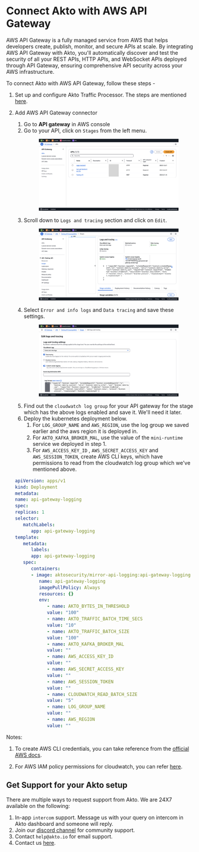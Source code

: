 # Connect Akto with AWS API Gateway

AWS API Gateway is a fully managed service from AWS that helps developers create, publish, monitor, and secure APIs at scale. By integrating AWS API Gateway with Akto, you'll automatically discover and test the security of all your REST APIs, HTTP APIs, and WebSocket APIs deployed through API Gateway, ensuring comprehensive API security across your AWS infrastructure.

To connect Akto with AWS API Gateway, follow these steps -

1. Set up and configure Akto Traffic Processor. The steps are mentioned [here](https://docs.akto.io/getting-started/traffic-processor/hybrid-saas).
2. Add AWS API Gateway connector
   1. Go to **API gateway** in AWS console
   2. Go to your API, click on `Stages` from the left menu.
      <figure><img src="../../.gitbook/assets/aws-api-gateway-1.png" alt=""><figcaption></figcaption></figure>
   3. Scroll down to `Logs and tracing` section and click on `Edit`.
      <figure><img src="../../.gitbook/assets/aws-api-gateway-2.png" alt=""><figcaption></figcaption></figure>
   4. Select `Error and info logs` and `Data tracing` and save these settings.
      <figure><img src="../../.gitbook/assets/aws-api-gateway-3.png" alt=""><figcaption></figcaption></figure>
   5. Find out the `cloudwatch log group` for your API gateway for the stage which has the above logs enabled and save it. We'll need it later.
   6. Deploy the kubernetes deployment below.
      1. For `LOG_GROUP_NAME` and `AWS_REGION`, use the log group we saved earlier and the aws region it is deployed in.
      2. For `AKTO_KAFKA_BROKER_MAL`, use the value of the `mini-runtime` service we deployed in step 1.
      3. For `AWS_ACCESS_KEY_ID` , `AWS_SECRET_ACCESS_KEY` and `AWS_SESSION_TOKEN`, create AWS CLI keys, which have permissions to read from the cloudwatch log group which we've mentioned above.

   ```yaml
   apiVersion: apps/v1
   kind: Deployment
   metadata:
   name: api-gateway-logging
   spec:
   replicas: 1
   selector:
      matchLabels:
         app: api-gateway-logging 
   template:
      metadata:
         labels:
         app: api-gateway-logging 
      spec:
         containers:
         - image: aktosecurity/mirror-api-logging:api-gateway-logging
            name: api-gateway-logging 
            imagePullPolicy: Always
            resources: {}
            env: 
               - name: AKTO_BYTES_IN_THRESHOLD
               value: "100"
               - name: AKTO_TRAFFIC_BATCH_TIME_SECS
               value: "10"
               - name: AKTO_TRAFFIC_BATCH_SIZE
               value: "100"
               - name: AKTO_KAFKA_BROKER_MAL
               value: ""
               - name: AWS_ACCESS_KEY_ID
               value: ""
               - name: AWS_SECRET_ACCESS_KEY
               value: ""
               - name: AWS_SESSION_TOKEN
               value: ""
               - name: CLOUDWATCH_READ_BATCH_SIZE
               value: "5"
               - name: LOG_GROUP_NAME
               value: ""
               - name: AWS_REGION
               value: ""
   ```

Notes:

1. To create AWS CLI credentials, you can take reference from the [official AWS docs](https://docs.aws.amazon.com/sdkref/latest/guide/access-iam-users.html).

2. For AWS IAM policy permissions for cloudwatch, you can refer [here](https://docs.aws.amazon.com/apigateway/latest/developerguide/set-up-logging.html#apigateway-cloudwatch-log-formats).

## Get Support for your Akto setup

There are multiple ways to request support from Akto. We are 24X7 available on the following:

1. In-app `intercom` support. Message us with your query on intercom in Akto dashboard and someone will reply.
2. Join our [discord channel](https://www.akto.io/community) for community support.
3. Contact `help@akto.io` for email support.
4. Contact us [here](https://www.akto.io/contact-us).